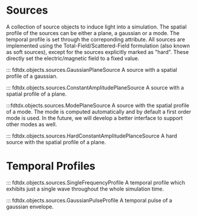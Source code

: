 ##
# Sources
A collection of source objects to induce light into a simulation. The spatial profile of the sources can be either a plane, a gaussian or a mode. The temporal profile is set through the correponding attribute. All sources are implemented using the Total-Field/Scattered-Field formulation (also known as soft sources), except for the sources explicitly marked as "hard". These directly set the electric/magnetic field to a fixed value.

::: fdtdx.objects.sources.GaussianPlaneSource
A source with a spatial profile of a gaussian.

::: fdtdx.objects.sources.ConstantAmplitudePlaneSource
A source with a spatial profile of a plane.

:::fdtdx.objects.sources.ModePlaneSource
A source with the spatial profile of a mode. The mode is computed automatically and by default a first order mode is used. In the future, we will develop a better interface to support other modes as well.

::: fdtdx.objects.sources.HardConstantAmplitudePlanceSource
A hard source with the spatial profile of a plane.

# Temporal Profiles
::: fdtdx.objects.sources.SingleFrequencyProfile
A temporal profile which exhibits just a single wave throughout the whole simulation time.

::: fdtdx.objects.sources.GaussianPulseProfile
A temporal pulse of a gaussian envelope.
